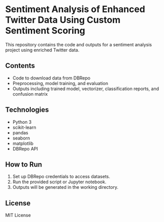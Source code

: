 # Sentiment Analysis of Enhanced Twitter Data Using Custom Sentiment Scoring

This repository contains the code and outputs for a sentiment analysis project using enriched Twitter data.

## Contents
- Code to download data from DBRepo
- Preprocessing, model training, and evaluation
- Outputs including trained model, vectorizer, classification reports, and confusion matrix

## Technologies
- Python 3
- scikit-learn
- pandas
- seaborn
- matplotlib
- DBRepo API

## How to Run
1. Set up DBRepo credentials to access datasets.
2. Run the provided script or Jupyter notebook.
3. Outputs will be generated in the working directory.

## License
MIT License
